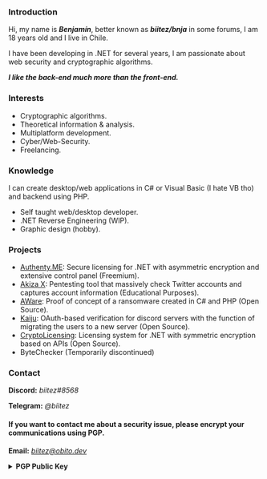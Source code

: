 <h3>Introduction</h3>

Hi, my name is <b><i>Benjamín</i></b>, better known as <b><i>biitez/bnja</i></b> in some forums, 
I am 18 years old and I live in Chile.

I have been developing in .NET for several years, I am passionate about web security and cryptographic algorithms.

<b><i>I like the back-end much more than the front-end.</i></b>

<h3>Interests</h3>

- Cryptographic algorithms.
- Theoretical information & analysis.
- Multiplatform development.
- Cyber/Web-Security.
- Freelancing.

<h3>Knowledge</h3>

I can create desktop/web applications in C# or Visual Basic (I hate VB tho) and backend using PHP.

- Self taught web/desktop developer.
- .NET Reverse Engineering (WIP).
- Graphic design (hobby).

<h3>Projects</h3>

- <a href="https://biitez.dev/services/authenty">Authenty.ME</a>: Secure licensing for .NET with asymmetric encryption and extensive control panel (Freemium).
- <a href="https://akiza.io">Akiza X</a>: Pentesting tool that massively check Twitter accounts and captures account information (Educational Purposes).
- <a href="https://github.com/biitez/AWare">AWare</a>: Proof of concept of a ransomware created in C# and PHP (Open Source).
- <a href="https://github.com/biitez/Kaiju">Kaiju</a>: OAuth-based verification for discord servers with the function of migrating the users to a new server (Open Source).
- <a href="https://github.com/biitez/CryptoLicense.NET">CryptoLicensing</a>: Licensing system for .NET with symmetric encryption based on APIs (Open Source).
- ByteChecker (Temporarily discontinued)

<h3>Contact</h3>

<b>Discord:</b> <i>biitez#8568</i>

<b>Telegram:</b> <i>@biitez</i>


<h4>If you want to contact me about a security issue, please encrypt your communications using PGP.</h4>

<b>Email:</b> <i>biitez@obito.dev</i>


<details>
  <summary><strong>PGP Public Key</strong></summary>
  
```
-----BEGIN PGP PUBLIC KEY BLOCK-----

xsFNBGCF5GoBEADHh2NLyuVYrvNDxBrvXRxJp9g+qPl7Iggr7WOxDHQhWmhp
DXoE8k9hklHtIvnM3JnnFP15xU7SU9qo6Nis/Vj9Sl+diwdKn2iRDXZ6r+dw
ygI7EEAGOJHq2T5XuTfGseth5V3D5CoqwHv+Nr98iFa2S9iQe8Dl+5vxH0wo
xbIvUrQlGfEmJGeX9efiy19B66RQRz1g4wkgZ8/fBL9ieo2dTzCoUcwMCgBs
1Zbvy/ooTRqdKEaHdgV00wR7L4nzu/v0udmgwtoEt0+HrcASoG9aMqz1rnXk
3G0iam05QOQQE292FmtcEFQcleA+9NzDJQ2NVJOl1W12vw0PT02/oEn6HiZc
Eh2HJkysAqbrCesuErIPr6iMP9+tRH3H2oixC4GtNOUEUHd1mDx+BX6sofqp
ofEeSWYBLuM4jkQpjC7SI1Uik7Njb1DYPT2u4qKN2ec+4eL1i3V6D/6gKY1z
Z5Sy4epQO0OGDT9tcQ5DPCLnkurNCKOuN0UpeT+wIAPx66OVCk5r5Mq7z+cd
o3drJ+hoeb+AAqnUIV7fLkFbjWcjkGOqkXBWHYFBOWZnqS38q1P02UMxQbPe
qCvFc/0GIYdHxqMlyviMr6AtBxeFCq/emC6nwobtu3pyDjP6pJGSyYW1ATv/
yJUBNnlx/96lbvtr9scqOcJdl2+fXSxKDybdNwARAQABzRxCaWl0ZXogPGJp
aXRlY2l0b0BnbWFpbC5jb20+wsF1BBABCAAfBQJgheRqBgsJBwgDAgQVCAoC
AxYCAQIZAQIbAwIeAQAKCRDYykDkrwDHHJVoD/9/6ZCbw3Sw0W7MQlW5TwD9
RM2vn2Nvh2acjSt1YEU+LcNzkDoGcEqvlRQCeY3eg0/3qb2yWRq2OOHB80ib
nHoYrnIkx8jBzeqkkLEcN3iXh1BfF/a1QAEVJsSXwcKlUIAWgynOmVntGmE/
4JbKMN7d0bIVQvkTXpUVwryaiBPkHMjNj83EX/qN75lsWuZRkmk1WQWIIqTv
2eW1pArL4CbyGni8fU/oU+GNsv6yrR06nsKApl1n7j/wffvY6TQccwEui88L
GXq7R881kQS3xou45C6yHUoeEuaaqJ5K7jUqcbS7e4196MH5XxdQn6DPd+Un
prwhgXvwFzz2lDYP4OQ0end9jgf2XAYpMiObwC899eiSJ+UPmMdXngIc04po
ioLShnl8LU2QGQsp1HifDpy9LA5ckySaMrtgDzgpDmFWLdDldACfiyjW7xYU
e6TAcXOqGGtgNQa6EVToj6q8TIUWliBUHqZvsaI/Outq2YQkYEwx9K+le1Mm
CJguCrMLXkFAAXrb7IhD9SJMU2ExxNG8jGXCcZ1u4HrtZZQVyeBxGxlgxFYH
Eza1kI0BnoCnLejx15QNMOi9uZr12qEaNi6H15PWzFXEo8urAcwOy1bHC0uK
frLHr6c8NMDzxDX+pBbBfMVv0fkRe06xrrDGisIVEBnHMYGmin58WSF3tE5b
JM7BTQRgheRqARAA7Jea8peJvX9gw/muFj61l4x22ZV4AI4EuDwfyJR5IPkY
TfPyq5FPFbQZVzIBnmw2GdrIEC7Moz8Ont3u811lLYxzfH2Zs+Fug+3AixQP
5PIMsRMQyrw1z1p+q94nLegZGvLBpsPNsHJrptN0cD/zaf9DeO79mOu+g7bS
/YvzYM2hcbFtIdjDEoGSSV24cE/u98QcG5WhBE0ORWA4cRQTo8G0zuhQJLDt
ze2xV1CojSIR104l2ls2tbbZapoNbJ4fRsOP7aGlfOdQEShjsOmYfSfcMAAg
/iRVSeYMYIHUgAVaq+Fu97WNzHqYdNlnpEKDda/4eYRLXaQTxvqafOkupOkM
d2TxYoiEBeom/I/5oVBgBzcQkPXrMB1M1CzUxSuuh/6agA6wtVyfJIP5r9Os
oupOqTW4dtwQkf3qJ8lix/02uVLAHVcO1I/rhNtJMhoQYLlgc2n6ni744JES
eDR+9mPEmr8HSHDh1KNmA6+ekVqz8a81nZkeiHUXSHwWQy+c2eP0cySrUZwU
p5mGfbXicrQYKrivUlSpfeHiNCXHC4AR5E5iKfRGkTWCT6uRwAg6b1HRDy+v
FYArtNzEsQUZjV4D90iWLonBnQnqKxnGc/QIKlwHXQgJzpLM+izK9wYFdT8k
wPu4aZIP+91ZsmEt371uLq22XIpDQm1bgA/IdxEAEQEAAcLBXwQYAQgACQUC
YIXkagIbDAAKCRDYykDkrwDHHBgfD/91zySRvpBLZflUH0ewdO2PuIrOJknA
kiFc2cd7uPn+mHlZudY2CIx33NY2KCuVCJXO3xSZzk+2gxhwv21j93m+nBzI
NyJ3OOjzKxHddeKKCE3TFhmlVO2WNqOtsyZVG3F77qNvERHVzK1oG+Svmiek
P2iyafTrTnirhB1ojeaD9iWHMFeqiaPWeSsHfDuQyA+mfMoBvILQ+DEiTytE
fppwB5zdNM4M30O7sPFUOG/U2TO7b01DYIj9Yr6k+bp1Fqsa52YazVDfBXBU
5FkAYg/w1QcKpYFj5GnaR7t+WuTpi2nDANYyImJh0h5sjFAcjVursmrbtGfb
QZqiqAxFas0aLWnFrfsEu/SEmnqogHS2hYwM7xDhzOPOo+gau7MemA4rYyM2
BOdMZRhhCGMgt5Xub/pYc/LbNxM3FjNgANtPVFQuUE/bPH9+IX5JKz2N+zq9
6NSrY1xTA8HgTTdq2abPiHrajdWDr09PUAAbVSe1PUyHTPn5g1VF2az2glHR
bAZTiP0xi5l32EnWWDnL6+qQWZc2rbL3Bf2nMrxlQDeVxZPeI1UpKXq4mvGt
MKL3z6EUoTurIb8n5qxoK1ixuIGEBSs8LAODdOxQUr1XQL2KCV3s7K15OqD3
4veYrs3WejQuWVe5S1oNuaM/X3WxTpERT4PE3lxD65XO3/Pi3GJzUA==
=Fiv1
-----END PGP PUBLIC KEY BLOCK-----
```
</details>
